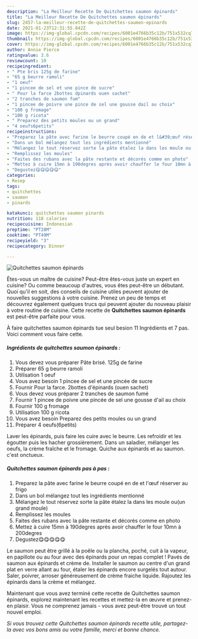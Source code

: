 ```yaml
---
description: "La Meilleur Recette De Quitchettes saumon épinards"
title: "La Meilleur Recette De Quitchettes saumon épinards"
slug: 2457-la-meilleur-recette-de-quitchettes-saumon-epinards
date: 2021-01-23T12:31:55.842Z
image: https://img-global.cpcdn.com/recipes/6001e4766b35c12b/751x532cq70/quitchettes-saumon-epinards-photo-principale-de-la-recette.jpg
thumbnail: https://img-global.cpcdn.com/recipes/6001e4766b35c12b/751x532cq70/quitchettes-saumon-epinards-photo-principale-de-la-recette.jpg
cover: https://img-global.cpcdn.com/recipes/6001e4766b35c12b/751x532cq70/quitchettes-saumon-epinards-photo-principale-de-la-recette.jpg
author: Annie Pierce
ratingvalue: 3.6
reviewcount: 10
recipeingredient:
- " Pte bris 125g de farine"
- "65 g beurre ramoli"
- "1 oeuf"
- "1 pincee de sel et une pince de sucre"
- " Pour la farce 2bottes dpinards ouen sachet"
- "2 tranches de saumon fum"
- "1 pincee de poivre une pince de sel une gousse dail au choix"
- "100 g fromage"
- "100 g ricota"
- " Preparez des petits moules ou un grand"
- "4 oeufs6petits"
recipeinstructions:
- "Preparez la pâte avec farine le beurre coupé en de et l&#39;œuf réserver au frigo"
- "Dans un bol mélangez tout les ingrédients mentionné"
- "Mélangez le tout réservez sorte la pâte étalez la dans les moule ou(un grand moule)"
- "Remplissez les moules"
- "Faites des rubans avec la pâte restante et décorés comme en photo"
- "Mettez à cuire 15mn à 190degres après avoir chauffer le four 10mn à 200degres"
- "Degustez😋😋😋😋😋"
categories:
- Resep
tags:
- quitchettes
- saumon
- pinards

katakunci: quitchettes saumon pinards 
nutrition: 118 calories
recipecuisine: Indonesian
preptime: "PT28M"
cooktime: "PT49M"
recipeyield: "3"
recipecategory: Dinner

---
```



![Quitchettes saumon épinards](https://img-global.cpcdn.com/recipes/6001e4766b35c12b/751x532cq70/quitchettes-saumon-epinards-photo-principale-de-la-recette.jpg)

Êtes-vous un maître de cuisine? Peut-être êtes-vous juste un expert en cuisine? Ou comme beaucoup d'autres, vous êtes peut-être un débutant. Quoi qu'il en soit, des conseils de cuisine utiles peuvent ajouter de nouvelles suggestions à votre cuisine. Prenez un peu de temps et découvrez également quelques trucs qui peuvent ajouter du nouveau plaisir à votre routine de cuisine. Cette recette de <strong> Quitchettes saumon épinards </strong> est peut-être parfaite pour vous.

<!--inarticleads1-->

À faire quitchettes saumon épinards tue seul besion 11 Ingrédients et 7 pas. Voici comment vous faire cette.

##### Ingrédients de quitchettes saumon épinards :

1. Vous devez vous préparer  Pâte brisé. 125g de farine
1. Préparer 65 g beurre ramoli
1. Utilisation 1 oeuf
1. Vous avez besoin 1 pincee de sel et une pincée de sucre
1. Fournir  Pour la farce. 2bottes d&#39;épinards (ouen sachet)
1. Vous devez vous préparer 2 tranches de saumon fumé
1. Fournir 1 pincee de poivre une pincée de sel une gousse d&#39;ail au choix
1. Fournir 100 g fromage
1. Utilisation 100 g ricota
1. Vous avez besoin  Preparez des petits moules ou un grand
1. Préparer 4 oeufs(6petits)


Laver les épinards, puis faire les cuire avec le beurre. Les refroidir et les égoutter puis les hacher grossièrement. Dans un saladier, mélanger les oeufs, la crème fraîche et le fromage. Quiche aux épinards et au saumon. c&#39;est onctueux. 

<!--inarticleads2-->

##### Quitchettes saumon épinards pas à pas :

1. Preparez la pâte avec farine le beurre coupé en de et l&#39;œuf réserver au frigo
1. Dans un bol mélangez tout les ingrédients mentionné
1. Mélangez le tout réservez sorte la pâte étalez la dans les moule ou(un grand moule)
1. Remplissez les moules
1. Faites des rubans avec la pâte restante et décorés comme en photo
1. Mettez à cuire 15mn à 190degres après avoir chauffer le four 10mn à 200degres
1. Degustez😋😋😋😋😋


Le saumon peut être grillé à la poêle ou la plancha, poché, cuit à la vapeur, en papillote ou au four avec des épinards pour un repas complet ! Pavés de saumon aux épinards et crème de. Installer le saumon au centre d&#39;un grand plat en verre allant au four, étaler les épinards encore surgelés tout autour. Saler, poivrer, arroser généreusement de crème fraiche liquide. Rajoutez les épinards dans la crème et mélangez. 

<!--inarticleads1-->

<p>
Maintenant que vous avez terminé cette recette de Quitchettes saumon épinards, explorez maintenant les recettes et mettez-la en œuvre et prenez-en plaisir. Vous ne comprenez jamais - vous avez peut-être trouvé un tout nouvel emploi.
</p>

<p>
<i>Si vous trouvez cette Quitchettes saumon épinards recette utile, partagez-la avec vos bons amis ou votre famille, merci et bonne chance.</i>
</p>
